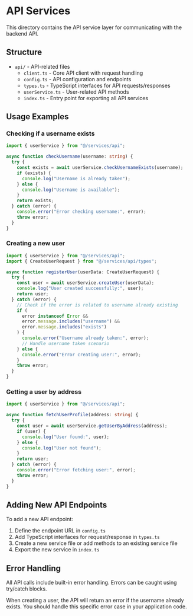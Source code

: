 # API Services

This directory contains the API service layer for communicating with the backend API.

## Structure

- `api/` - API-related files
  - `client.ts` - Core API client with request handling
  - `config.ts` - API configuration and endpoints
  - `types.ts` - TypeScript interfaces for API requests/responses
  - `userService.ts` - User-related API methods
  - `index.ts` - Entry point for exporting all API services

## Usage Examples

### Checking if a username exists

```typescript
import { userService } from "@/services/api";

async function checkUsername(username: string) {
  try {
    const exists = await userService.checkUsernameExists(username);
    if (exists) {
      console.log("Username is already taken");
    } else {
      console.log("Username is available");
    }
    return exists;
  } catch (error) {
    console.error("Error checking username:", error);
    throw error;
  }
}
```

### Creating a new user

```typescript
import { userService } from "@/services/api";
import { CreateUserRequest } from "@/services/api/types";

async function registerUser(userData: CreateUserRequest) {
  try {
    const user = await userService.createUser(userData);
    console.log("User created successfully:", user);
    return user;
  } catch (error) {
    // Check if the error is related to username already existing
    if (
      error instanceof Error &&
      error.message.includes("username") &&
      error.message.includes("exists")
    ) {
      console.error("Username already taken:", error);
      // Handle username taken scenario
    } else {
      console.error("Error creating user:", error);
    }
    throw error;
  }
}
```

### Getting a user by address

```typescript
import { userService } from "@/services/api";

async function fetchUserProfile(address: string) {
  try {
    const user = await userService.getUserByAddress(address);
    if (user) {
      console.log("User found:", user);
    } else {
      console.log("User not found");
    }
    return user;
  } catch (error) {
    console.error("Error fetching user:", error);
    throw error;
  }
}
```

## Adding New API Endpoints

To add a new API endpoint:

1. Define the endpoint URL in `config.ts`
2. Add TypeScript interfaces for request/response in `types.ts`
3. Create a new service file or add methods to an existing service file
4. Export the new service in `index.ts`

## Error Handling

All API calls include built-in error handling. Errors can be caught using try/catch blocks.

When creating a user, the API will return an error if the username already exists. You should handle this specific error case in your application code.
